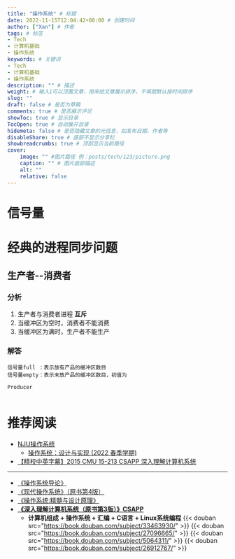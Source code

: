 ```yaml
---
title: "操作系统" # 标题
date: 2022-11-15T12:04:42+08:00 # 创建时间
author: ["Xan"] # 作者
tags: # 标签
- Tech
- 计算机基础
- 操作系统
keywords: # 关键词
- Tech
- 计算机基础
- 操作系统
description: "" # 描述
weight: # 输入1可以顶置文章，用来给文章展示排序，不填就默认按时间排序
slug: ""
draft: false # 是否为草稿
comments: true # 是否展示评论
showToc: true # 显示目录
TocOpen: true # 自动展开目录
hidemeta: false # 是否隐藏文章的元信息，如发布日期、作者等
disableShare: true # 底部不显示分享栏
showbreadcrumbs: true # 顶部显示当前路径
cover:
    image: "" #图片路径 例：posts/tech/123/picture.png
    caption: "" # 图片底部描述
    alt: ""
    relative: false
---
```


# 信号量
# 经典的进程同步问题
## 生产者--消费者
### 分析
1. 生产者与消费者进程 **互斥**
2. 当缓冲区为空时，消费者不能消费
3. 当缓冲区为满时，生产者不能生产
### 解答
```
信号量full ：表示放有产品的缓冲区数目
信号量empty：表示未放产品的缓冲区数目，初值为
```

```
Producer 


```
# 推荐阅读
-  [NJU操作系统](https://www.bilibili.com/video/BV1Cm4y1d7Ur/?spm_id_from=333.788)
	-  [操作系统：设计与实现 (2022 春季学期)](http://jyywiki.cn/OS/2022/)
- [【精校中英字幕】2015 CMU 15-213 CSAPP 深入理解计算机系统](https://www.bilibili.com/video/BV1iW411d7hd?p=1&vd_source=ae16ff6478eb15c1b87880540263910b)
***
- [《操作系统导论》](https://book.douban.com/subject/33463930/)
- [《现代操作系统》（原书第4版）](https://book.douban.com/subject/27096665/)
- [《操作系统:精髓与设计原理》](https://book.douban.com/subject/5064311/)
- **[《深入理解计算机系统（原书第3版）》CSAPP](https://book.douban.com/subject/26912767/)**
	- **计算机组成 + 操作系统 + 汇编 + C语言 + Linux系统编程**
{{< douban src="https://book.douban.com/subject/33463930/" >}}
{{< douban src="https://book.douban.com/subject/27096665/" >}}
{{< douban src="https://book.douban.com/subject/5064311/" >}}
{{< douban src="https://book.douban.com/subject/26912767/" >}}
